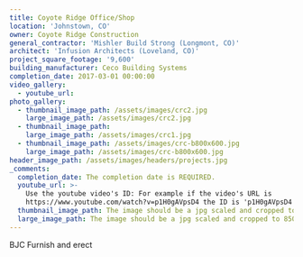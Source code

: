 ```yaml
---
title: Coyote Ridge Office/Shop
location: 'Johnstown, CO'
owner: Coyote Ridge Construction
general_contractor: 'Mishler Build Strong (Longmont, CO)'
architect: 'Infusion Architects (Loveland, CO)'
project_square_footage: '9,600'
building_manufacturer: Ceco Building Systems
completion_date: 2017-03-01 00:00:00
video_gallery:
  - youtube_url:
photo_gallery:
  - thumbnail_image_path: /assets/images/crc2.jpg
    large_image_path: /assets/images/crc2.jpg
  - thumbnail_image_path:
    large_image_path: /assets/images/crc1.jpg
  - thumbnail_image_path: /assets/images/crc-b800x600.jpg
    large_image_path: /assets/images/crc-b800x600.jpg
header_image_path: /assets/images/headers/projects.jpg
_comments:
  completion_date: The completion date is REQUIRED.
  youtube_url: >-
    Use the youtube video's ID: For example if the video's URL is
    https://www.youtube.com/watch?v=p1H0gAVpsD4 the ID is 'p1H0gAVpsD4'.
  thumbnail_image_path: The image should be a jpg scaled and cropped to 320px wide by 230px tall.
  large_image_path: The image should be a jpg scaled and cropped to 850px wide by 600px tall.
---
```



BJC Furnish and erect